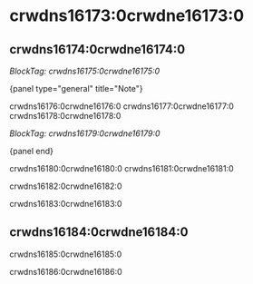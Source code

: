 # crwdns16173:0crwdne16173:0

## crwdns16174:0crwdne16174:0

*BlockTag: crwdns16175:0crwdne16175:0*

{panel type="general" title="Note"}

crwdns16176:0crwdne16176:0 crwdns16177:0crwdne16177:0 crwdns16178:0crwdne16178:0

*BlockTag: crwdns16179:0crwdne16179:0*

{panel end}

crwdns16180:0crwdne16180:0 crwdns16181:0crwdne16181:0

crwdns16182:0crwdne16182:0

crwdns16183:0crwdne16183:0

## crwdns16184:0crwdne16184:0

crwdns16185:0crwdne16185:0

crwdns16186:0crwdne16186:0